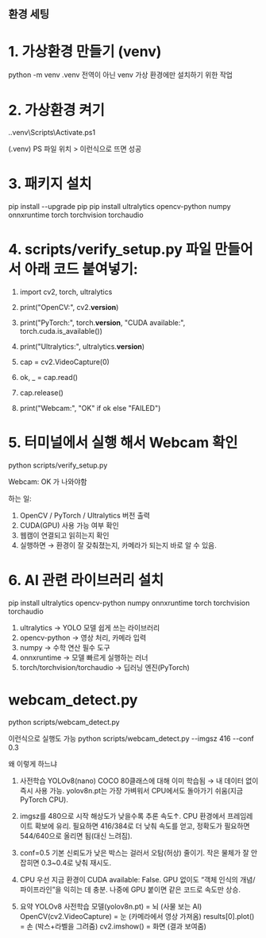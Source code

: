 ## 환경 세팅

# 1. 가상환경 만들기 (venv)

python -m venv .venv
전역이 아닌 venv 가상 환경에만 설치하기 위한 작업

# 2. 가상환경 켜기

.\.venv\Scripts\Activate.ps1

(.venv) PS 파일 위치 > 이런식으로 뜨면 성공

# 3. 패키지 설치

pip install --upgrade pip
pip install ultralytics opencv-python numpy onnxruntime torch torchvision torchaudio

# 4. scripts/verify_setup.py 파일 만들어서 아래 코드 붙여넣기:

1. import cv2, torch, ultralytics
2. print("OpenCV:", cv2.**version**)
3. print("PyTorch:", torch.**version**, "CUDA available:", torch.cuda.is_available())
4. print("Ultralytics:", ultralytics.**version**)

5. cap = cv2.VideoCapture(0)
6. ok, \_ = cap.read()
7. cap.release()
8. print("Webcam:", "OK" if ok else "FAILED")

# 5. 터미널에서 실행 해서 Webcam 확인

python scripts/verify_setup.py

Webcam: OK 가 나와야함

하는 일:

1. OpenCV / PyTorch / Ultralytics 버전 출력
2. CUDA(GPU) 사용 가능 여부 확인
3. 웹캠이 연결되고 읽히는지 확인
4. 실행하면 → 환경이 잘 갖춰졌는지, 카메라가 되는지 바로 알 수 있음.

# 6. AI 관련 라이브러리 설치

pip install ultralytics opencv-python numpy onnxruntime torch torchvision torchaudio

1. ultralytics → YOLO 모델 쉽게 쓰는 라이브러리
2. opencv-python → 영상 처리, 카메라 입력
3. numpy → 수학 연산 필수 도구
4. onnxruntime → 모델 빠르게 실행하는 러너
5. torch/torchvision/torchaudio → 딥러닝 엔진(PyTorch)

# webcam_detect.py

python scripts/webcam_detect.py

이런식으로 실행도 가능 python scripts/webcam_detect.py --imgsz 416 --conf 0.3

왜 이렇게 하느냐

1. 사전학습 YOLOv8(nano)
   COCO 80클래스에 대해 이미 학습됨 → 내 데이터 없이 즉시 사용 가능.
   yolov8n.pt는 가장 가벼워서 CPU에서도 돌아가기 쉬움(지금 PyTorch CPU).

2. imgsz를 480으로 시작
   해상도가 낮을수록 추론 속도↑. CPU 환경에서 프레임레이트 확보에 유리.
   필요하면 416/384로 더 낮춰 속도를 얻고, 정확도가 필요하면 544/640으로 올리면 됨(대신 느려짐).

3. conf=0.5 기본
   신뢰도가 낮은 박스는 걸러서 오탐(허상) 줄이기.
   작은 물체가 잘 안 잡히면 0.3~0.4로 낮춰 재시도.

4. CPU 우선
   지금 환경이 CUDA available: False.
   GPU 없이도 “객체 인식의 개념/파이프라인”을 익히는 데 충분. 나중에 GPU 붙이면 같은 코드로 속도만 상승.

5. 요약
   YOLOv8 사전학습 모델(yolov8n.pt) = 뇌 (사물 보는 AI)
   OpenCV(cv2.VideoCapture) = 눈 (카메라에서 영상 가져옴)
   results[0].plot() = 손 (박스+라벨을 그려줌)
   cv2.imshow() = 화면 (결과 보여줌)
